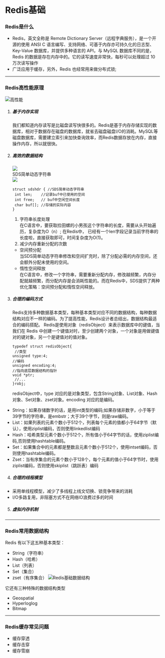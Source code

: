 # Redis基础
### Redis是什么
* Redis，英文全称是 Remote Dictionary Server（远程字典服务），是一个开源的使用 ANSI C 语言编写、支持网络、可基于内存亦可持久化的日志型、Key-Value 数据库，并提供多种语言的 API，与 MySQL 数据库不同的是，Redis 的数据是存在内存中的。它的读写速度非常快，每秒可以处理超过 10 万次读写操作
* 广泛应用于缓存，另外，Redis 也经常用来做分布式锁;
---
### Redis高性能原理
![高性能](D:\LearningMakeMeHappy\Redis\static\Redis高性能.png)
1. ##### 基于内存实现  
   我们都知道内存读写是比磁盘读写快很多的。Redis是基于内存存储实现的数据库，相对于数据存在磁盘的数据库，就省去磁盘磁盘I/O的消耗。MySQL等磁盘数据库，需要建立索引来加快查询效率，而Redis数据存放在内存，直接操作内存，所以就很快。
2. ##### 高效的数据结构  
   ![](D:\LearningMakeMeHappy\Redis\static\Redis基础数据结构01.png)  
   SDS简单动态字符串  
   ![](D:\LearningMakeMeHappy\Redis\static\SDS简单动态字符串.png)  
   ````
   struct sdshdr { //SDS简单动态字符串
    int len;    //记录buf中已使用的空间
    int free;   // buf中空闲空间长度
    char buf[]; //存储的实际内容
   }
   ````
   1. 字符串长度处理  
   在C语言中，要获取捡田螺的小男孩这个字符串的长度，需要从头开始遍历，复杂度为O（n）; 在Redis中， 已经有一个len字段记录当前字符串的长度啦，直接获取即可，时间复杂度为O(1)。  
   2. 减少内存重新分配的次数  
   * 空间预分配  
   当SDS简单动态字符串修改和空间扩充时，除了分配必需的内存空间，还会额外分配未使用的空间。
   * 惰性空间释放  
   在C语言中，修改一个字符串，需要重新分配内存，修改越频繁，内存分配就越频繁，而分配内存是会消耗性能的。而在Redis中，SDS提供了两种优化策略：空间预分配和惰性空间释放。
3. ##### 合理的编码方式
   Redis支持多种数据基本类型，每种基本类型对应不同的数据结构，每种数据结构对应不一样的编码。为了提高性能，Redis设计者总结出，数据结构最适合的编码搭配。
   Redis是使用对象（redisObject）来表示数据库中的键值，当我们在 Redis 中创建一个键值对时，至少创建两个对象，一个对象是用做键值对的键对象，另一个是键值对的值对象。
   ````
   typedef struct redisObject{
    //类型
   unsigned type:4;
   //编码
   unsigned encoding:4;
   //指向底层数据结构的指针
   void *ptr;
    //...
   }robj;
   ````
   redisObject中，type 对应的是对象类型，包含String对象、List对象、Hash对象、Set对象、zset对象。encoding 对应的是编码。

* String：如果存储数字的话，是用int类型的编码;如果存储非数字，小于等于39字节的字符串，是embstr；大于39个字节，则是raw编码。
* List：如果列表的元素个数小于512个，列表每个元素的值都小于64字节（默认），使用ziplist编码，否则使用linkedlist编码
* Hash：哈希类型元素个数小于512个，所有值小于64字节的话，使用ziplist编码,否则使用hashtable编码。
* Set：如果集合中的元素都是整数且元素个数小于512个，使用intset编码，否则使用hashtable编码。
* Zset：当有序集合的元素个数小于128个，每个元素的值小于64字节时，使用ziplist编码，否则使用skiplist（跳跃表）编码
   

4. ##### 合理的线程模型
* 采用单线程模型，减少了多线程上线文切换、锁竞争带来的消耗
* I/O多路复用，非阻塞方式不在网络IO浪费过多的时间
5. ##### 虚拟内存机制
---
### Redis常用数据结构
Redis 有以下这五种基本类型：
* String（字符串）
* Hash（哈希）
* List（列表）
* Set（集合）
* zset（有序集合）
![Redis基础数据结构](D:\LearningMakeMeHappy\Redis\static\Redis基础数据类型.png)

它还有三种特殊的数据结构类型
* Geospatial
* Hyperloglog
* Bitmap
---
### Redis缓存常见问题
* 缓存穿透
* 缓存击穿
* 缓存雪崩
  ### 

